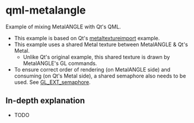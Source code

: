 # qml-metalangle
Example of mixing MetalANGLE with Qt's QML.

- This example is based on Qt's [metaltextureimport](https://code.qt.io/cgit/qt/qtdeclarative.git/tree/examples/quick/scenegraph/metaltextureimport?h=5.15) example.
- This example uses a shared Metal texture between MetalANGLE & Qt's Metal.
  - Unlike Qt's original example, this shared texture is drawn by MetalANGLE's GL commands.
- To ensure correct order of rendering (on MetalANGLE side) and consuming (on Qt's Metal side),
a shared semaphore also needs to be used. See [GL_EXT_semaphore](https://www.khronos.org/registry/OpenGL/extensions/EXT/EXT_external_objects.txt).

## In-depth explanation
- TODO
